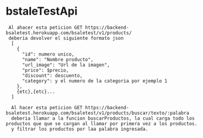 # bstaleTestApi

     Al ahacer esta peticion GET https://backend-bsaletest.herokuapp.com/bsaletest/v1/products/
     deberia devolver el siguiente formato json
      [
        {
          "id": numero unico,
          "name": "Nombre producto",
          "url_image": "Url de la imagen",
          "price": $precio,
          "discount": descuento,
          "category": y el numero de la categoria por ejemplo 1
        },
        {etc},{etc}...
      ]
      
      Al hacer esta peticion GET https://backend-bsaletest.herokuapp.com/bsaletest/v1/products/buscar/texto/:palabra
      deberia llamar a la funcion buscarProductos, la cual carga todo los productos que que se cargan al llamar por primera vez a los productos.
      y filtrar los productos por laa palabra ingresada.
      
      
